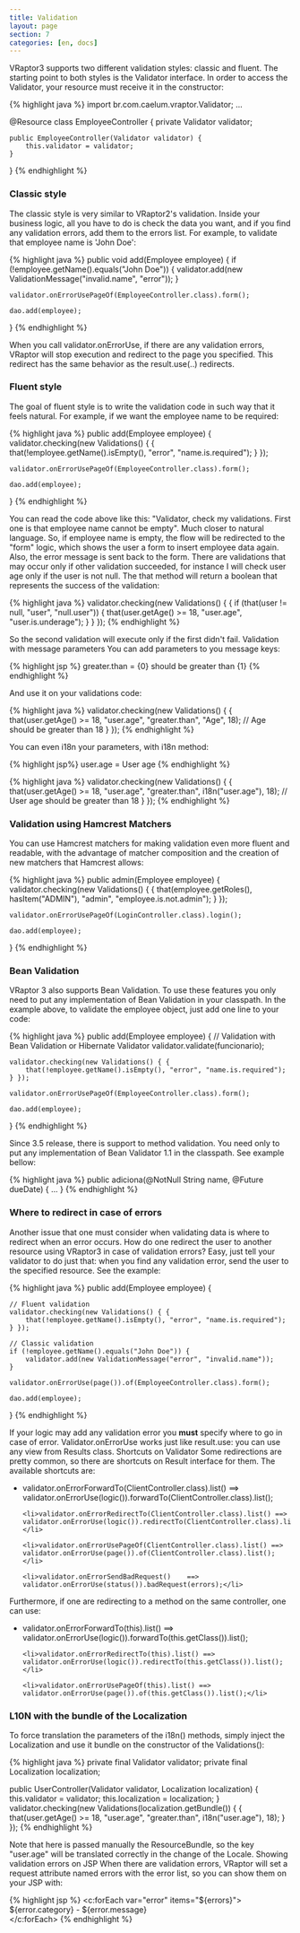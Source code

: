 ```yaml
---
title: Validation
layout: page
section: 7
categories: [en, docs]
---
```


VRaptor3 supports two different validation styles: classic and fluent. The starting point to both styles is the Validator interface. In order to access the Validator, your resource must receive it in the constructor:

{% highlight java %}
import br.com.caelum.vraptor.Validator;
...

@Resource
class EmployeeController {
    private Validator validator;

    public EmployeeController(Validator validator) {
        this.validator = validator;
    }
}
{% endhighlight %}

<h3>Classic style</h3>

The classic style is very similar to VRaptor2's validation. Inside your business logic, all you have to do is check the data you want, and if you find any validation errors, add them to the errors list. For example, to validate that employee name is 'John Doe':

{% highlight java %}
public void add(Employee employee) {
    if (!employee.getName().equals("John Doe")) {
        validator.add(new ValidationMessage("invalid.name", "error"));
    }

    validator.onErrorUsePageOf(EmployeeController.class).form();

    dao.add(employee);
}
{% endhighlight %}

When you call validator.onErrorUse, if there are any validation errors, VRaptor will stop execution and redirect to the page you specified. This redirect has the same behavior as the result.use(..) redirects.

<h3>Fluent style</h3>

The goal of fluent style is to write the validation code in such way that it feels natural. For example, if we want the employee name to be required:

{% highlight java %}
public add(Employee employee) {
    validator.checking(new Validations() { {
        that(!employee.getName().isEmpty(), "error", "name.is.required");
    } });

    validator.onErrorUsePageOf(EmployeeController.class).form();

    dao.add(employee);
}
{% endhighlight %}

You can read the code above like this: "Validator, check my validations. First one is that employee name cannot be empty". Much closer to natural language.
So, if employee name is empty, the flow will be redirected to the "form" logic, which shows the user a form to insert employee data again. Also, the error message is sent back to the form.
There are validations that may occur only if other validation succeeded, for instance I will check user age only if the user is not null. The that method will return a boolean that represents the success of the validation:

{% highlight java %}
validator.checking(new Validations() { {
    if (that(user != null, "user", "null.user")) {
        that(user.getAge() >= 18, "user.age", "user.is.underage");
    }
} });
{% endhighlight %}

So the second validation will execute only if the first didn't fail.
Validation with message parameters
You can add parameters to you message keys:

{% highlight jsp %}
greater.than = {0} should be greater than {1}
{% endhighlight %}

And use it on your validations code:

{% highlight java %}
validator.checking(new Validations() { {
    that(user.getAge() >= 18, "user.age", "greater.than", "Age", 18);
    // Age should be greater than 18
} });
{% endhighlight %}

You can even i18n your parameters, with i18n method:

{% highlight jsp%}
user.age = User age
{% endhighlight %}

{% highlight java %}
validator.checking(new Validations() { {
    that(user.getAge() >= 18, "user.age", "greater.than", i18n("user.age"), 18);
    // User age should be greater than 18
} });
{% endhighlight %}

<h3>Validation using Hamcrest Matchers</h3>

You can use Hamcrest matchers for making validation even more fluent and readable, with the advantage of matcher composition and the creation of new matchers that Hamcrest allows:

{% highlight java %}
public admin(Employee employee) {
    validator.checking(new Validations() { {
        that(employee.getRoles(), hasItem("ADMIN"), "admin", "employee.is.not.admin");
    } });

    validator.onErrorUsePageOf(LoginController.class).login();

    dao.add(employee);
}
{% endhighlight %}

<h3>Bean Validation</h3>

VRaptor 3 also supports Bean Validation. To use these features you only need to put any implementation of Bean Validation in your classpath.
In the example above, to validate the employee object, just add one line to your code:

{% highlight java %}
public add(Employee employee) {
    // Validation with Bean Validation or Hibernate Validator
    validator.validate(funcionario);

    validator.checking(new Validations() { {
        that(!employee.getName().isEmpty(), "error", "name.is.required");
    } });

    validator.onErrorUsePageOf(EmployeeController.class).form();

    dao.add(employee);
}
{% endhighlight %}

Since 3.5 release, there is support to method validation. You need only to put any implementation of Bean Validator 1.1 in the classpath. See example bellow:

{% highlight java %}
public adiciona(@NotNull String name, @Future dueDate) {
    ...
}
{% endhighlight %}

<h3>Where to redirect in case of errors</h3>

Another issue that one must consider when validating data is where to redirect when an error occurs. How do one redirect the user to another resource using VRaptor3 in case of validation errors?
Easy, just tell your validator to do just that: when you find any validation error, send the user to the specified resource. See the example:

{% highlight java %}
public add(Employee employee) {

    // Fluent validation
    validator.checking(new Validations() { {
        that(!employee.getName().isEmpty(), "error", "name.is.required");
    } });

    // Classic validation
    if (!employee.getName().equals("John Doe")) {
        validator.add(new ValidationMessage("error", "invalid.name"));
    }

    validator.onErrorUse(page()).of(EmployeeController.class).form();

    dao.add(employee);
}
{% endhighlight %}

If your logic may add any validation error you <strong>must</strong> specify where to go in case of error. Validator.onErrorUse works just like result.use: you can use any view from Results class.
Shortcuts on Validator
Some redirections are pretty common, so there are shortcuts on Result interface for them. The available shortcuts are:

<ul>
	<li>validator.onErrorForwardTo(ClientController.class).list() ==> validator.onErrorUse(logic()).forwardTo(ClientController.class).list();</li>

	<li>validator.onErrorRedirectTo(ClientController.class).list() ==> validator.onErrorUse(logic()).redirectTo(ClientController.class).list();</li>

	<li>validator.onErrorUsePageOf(ClientController.class).list() ==> validator.onErrorUse(page()).of(ClientController.class).list();</li>

	<li>validator.onErrorSendBadRequest()	 ==> validator.onErrorUse(status()).badRequest(errors);</li>
</ul>

Furthermore, if one are redirecting to a method on the same controller, one can use:

<ul>
	<li>validator.onErrorForwardTo(this).list() ==> validator.onErrorUse(logic()).forwardTo(this.getClass()).list();</li>

	<li>validator.onErrorRedirectTo(this).list() ==> validator.onErrorUse(logic()).redirectTo(this.getClass()).list();</li>

	<li>validator.onErrorUsePageOf(this).list() ==> validator.onErrorUse(page()).of(this.getClass()).list();</li>
</ul>

<h3>L10N with the bundle of the Localization</h3>

To force translation the parameters of the i18n() methods, simply inject the Localization and use it bundle on the constructor of the Validations():

{% highlight java %}
private final Validator validator;
private final Localization localization;

public UserController(Validator validator, Localization localization) {
    this.validator = validator;
    this.localization = localization;
}
validator.checking(new Validations(localization.getBundle()) { {
    that(user.getAge() >= 18, "user.age", "greater.than", i18n("user.age"), 18);
} });
{% endhighlight %}

Note that here is passed manually the ResourceBundle, so the key "user.age" will be translated correctly in the change of the Locale.
Showing validation errors on JSP
When there are validation errors, VRaptor will set a request attribute named errors with the error list, so you can show them on your JSP with:

{% highlight jsp %}
<c:forEach var="error" items="${errors}">
    ${error.category} - ${error.message}<br />
</c:forEach>
{% endhighlight %}
